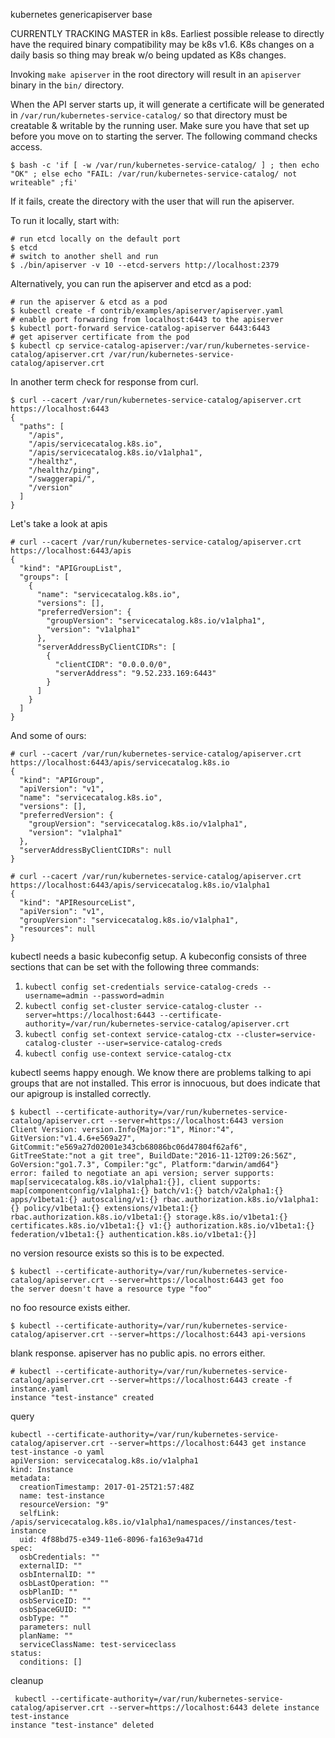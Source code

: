 

kubernetes genericapiserver base

CURRENTLY TRACKING MASTER in k8s. Earliest possible release to
directly have the required binary compatibility may be k8s v1.6. K8s
changes on a daily basis so thing may break w/o being updated as K8s
changes.


Invoking `make apiserver` in the root directory will result in an
`apiserver` binary in the `bin/` directory.

When the API server starts up, it will generate a certificate will be
generated in `/var/run/kubernetes-service-catalog/` so that directory must be
creatable & writable by the running user.  Make sure you have that set up
before you move on to starting the server.  The following command checks
access.

```
$ bash -c 'if [ -w /var/run/kubernetes-service-catalog/ ] ; then echo "OK" ; else echo "FAIL: /var/run/kubernetes-service-catalog/ not writeable" ;fi'
```
If it fails, create the directory with the user that will run the apiserver.


To run it locally, start with:

```
# run etcd locally on the default port
$ etcd
# switch to another shell and run
$ ./bin/apiserver -v 10 --etcd-servers http://localhost:2379
```

Alternatively, you can run the apiserver and etcd as a pod:
```
# run the apiserver & etcd as a pod
$ kubectl create -f contrib/examples/apiserver/apiserver.yaml
# enable port forwarding from localhost:6443 to the apiserver
$ kubectl port-forward service-catalog-apiserver 6443:6443
# get apiserver certificate from the pod
$ kubectl cp service-catalog-apiserver:/var/run/kubernetes-service-catalog/apiserver.crt /var/run/kubernetes-service-catalog/apiserver.crt
```

In another term check for response from curl.
```
$ curl --cacert /var/run/kubernetes-service-catalog/apiserver.crt https://localhost:6443
{
  "paths": [
    "/apis",
    "/apis/servicecatalog.k8s.io",
    "/apis/servicecatalog.k8s.io/v1alpha1",
    "/healthz",
    "/healthz/ping",
    "/swaggerapi/",
    "/version"
  ]
}
```


Let's take a look at apis

```
# curl --cacert /var/run/kubernetes-service-catalog/apiserver.crt https://localhost:6443/apis
{
  "kind": "APIGroupList",
  "groups": [
    {
      "name": "servicecatalog.k8s.io",
      "versions": [],
      "preferredVersion": {
        "groupVersion": "servicecatalog.k8s.io/v1alpha1",
        "version": "v1alpha1"
      },
      "serverAddressByClientCIDRs": [
        {
          "clientCIDR": "0.0.0.0/0",
          "serverAddress": "9.52.233.169:6443"
        }
      ]
    }
  ]
}
```

And some of ours:
```
# curl --cacert /var/run/kubernetes-service-catalog/apiserver.crt https://localhost:6443/apis/servicecatalog.k8s.io
{
  "kind": "APIGroup",
  "apiVersion": "v1",
  "name": "servicecatalog.k8s.io",
  "versions": [],
  "preferredVersion": {
    "groupVersion": "servicecatalog.k8s.io/v1alpha1",
    "version": "v1alpha1"
  },
  "serverAddressByClientCIDRs": null
}
```

```
# curl --cacert /var/run/kubernetes-service-catalog/apiserver.crt https://localhost:6443/apis/servicecatalog.k8s.io/v1alpha1
{
  "kind": "APIResourceList",
  "apiVersion": "v1",
  "groupVersion": "servicecatalog.k8s.io/v1alpha1",
  "resources": null
}
```

kubectl needs a basic kubeconfig setup. A kubeconfig consists of three
sections that can be set with the following three commands:

1. `kubectl config set-credentials service-catalog-creds --username=admin --password=admin`
1. `kubectl config set-cluster service-catalog-cluster --server=https://localhost:6443 --certificate-authority=/var/run/kubernetes-service-catalog/apiserver.crt`
1. `kubectl config set-context service-catalog-ctx --cluster=service-catalog-cluster --user=service-catalog-creds`
1. `kubectl config use-context service-catalog-ctx`

kubectl seems happy enough. We know there are problems talking to api
groups that are not installed. This error is innocuous, but does
indicate that our apigroup is installed correctly.

```
$ kubectl --certificate-authority=/var/run/kubernetes-service-catalog/apiserver.crt --server=https://localhost:6443 version
Client Version: version.Info{Major:"1", Minor:"4", GitVersion:"v1.4.6+e569a27", GitCommit:"e569a27d02001e343cb68086bc06d47804f62af6", GitTreeState:"not a git tree", BuildDate:"2016-11-12T09:26:56Z", GoVersion:"go1.7.3", Compiler:"gc", Platform:"darwin/amd64"}
error: failed to negotiate an api version; server supports: map[servicecatalog.k8s.io/v1alpha1:{}], client supports: map[componentconfig/v1alpha1:{} batch/v1:{} batch/v2alpha1:{} apps/v1beta1:{} autoscaling/v1:{} rbac.authorization.k8s.io/v1alpha1:{} policy/v1beta1:{} extensions/v1beta1:{} rbac.authorization.k8s.io/v1beta1:{} storage.k8s.io/v1beta1:{} certificates.k8s.io/v1beta1:{} v1:{} authorization.k8s.io/v1beta1:{} federation/v1beta1:{} authentication.k8s.io/v1beta1:{}]
```
no version resource exists so this is to be expected.

```
$ kubectl --certificate-authority=/var/run/kubernetes-service-catalog/apiserver.crt --server=https://localhost:6443 get foo
the server doesn't have a resource type "foo"
```
no foo resource exists either.

```
$ kubectl --certificate-authority=/var/run/kubernetes-service-catalog/apiserver.crt --server=https://localhost:6443 api-versions
```
blank response. apiserver has no public apis. no errors either.



```
# kubectl --certificate-authority=/var/run/kubernetes-service-catalog/apiserver.crt --server=https://localhost:6443 create -f instance.yaml
instance "test-instance" created
```
query
```
kubectl --certificate-authority=/var/run/kubernetes-service-catalog/apiserver.crt --server=https://localhost:6443 get instance test-instance -o yaml
apiVersion: servicecatalog.k8s.io/v1alpha1
kind: Instance
metadata:
  creationTimestamp: 2017-01-25T21:57:48Z
  name: test-instance
  resourceVersion: "9"
  selfLink: /apis/servicecatalog.k8s.io/v1alpha1/namespaces//instances/test-instance
  uid: 4f88bd75-e349-11e6-8096-fa163e9a471d
spec:
  osbCredentials: ""
  externalID: ""
  osbInternalID: ""
  osbLastOperation: ""
  osbPlanID: ""
  osbServiceID: ""
  osbSpaceGUID: ""
  osbType: ""
  parameters: null
  planName: ""
  serviceClassName: test-serviceclass
status:
  conditions: []
```

cleanup
```
 kubectl --certificate-authority=/var/run/kubernetes-service-catalog/apiserver.crt --server=https://localhost:6443 delete instance test-instance
instance "test-instance" deleted
```
